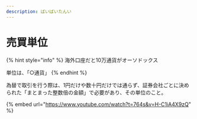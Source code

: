 ```yaml
---
description: ばいばいたんい
---
```


# 売買単位

{% hint style="info" %}
海外口座だと10万通貨がオーソドックス

単位は、「○通貨」
{% endhint %}

為替で取引を行う際は、1円だけや数十円だけでは通らず、証券会社ごとに決められた「まとまった整数倍の金額」で必要があり、その単位のこと。



{% embed url="https://www.youtube.com/watch?t=764s&v=H-C1iA4X9zQ" %}
